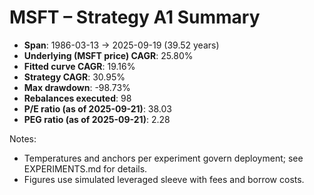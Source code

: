 # MSFT – Strategy A1 Summary

- **Span**: 1986-03-13 → 2025-09-19 (39.52 years)
- **Underlying (MSFT price) CAGR**: 25.80%
- **Fitted curve CAGR**: 19.16%
- **Strategy CAGR**: 30.95%
- **Max drawdown**: -98.73%
- **Rebalances executed**: 98
- **P/E ratio (as of 2025-09-21)**: 38.03
- **PEG ratio (as of 2025-09-21)**: 2.28

Notes:

- Temperatures and anchors per experiment govern deployment; see EXPERIMENTS.md for details.
- Figures use simulated leveraged sleeve with fees and borrow costs.

